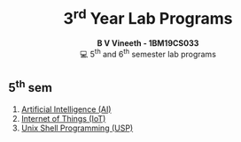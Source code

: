 <div align="center">
  <h1> 3<sup>rd</sup> Year Lab Programs </h1>
  <strong>B V Vineeth - 1BM19CS033</strong><br>
  💻 5<sup>th</sup> and 6<sup>th</sup> semester lab programs
</div>

## 5<sup>th</sup> sem

<div>
  <ol>
    <li><a href="https://vinsdragonis.github.io/3rd-year-labs/AI/">Artificial Intelligence (AI)</a></li>
    <li><a href="https://vinsdragonis.github.io/3rd-year-labs/IoT/">Internet of Things (IoT)</a></li>
    <li><a href="https://github.com/vinsdragonis/3rd-year-labs/tree/main/USP">Unix Shell Programming (USP)</a></li>
  </ol>
</div>
